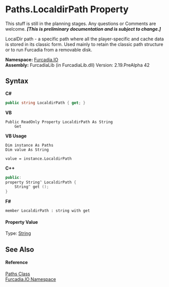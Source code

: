 # Paths.LocaldirPath Property 
This stuff is still in the planning stages. Any questions or Comments are welcome. _**\[This is preliminary documentation and is subject to change.\]**_

LocalDir path - a specific path where all the player-specific and cache data is stored in its classic form. Used mainly to retain the classic path structure or to run Furcadia from a removable disk.

**Namespace:**&nbsp;<a href="N_Furcadia_IO">Furcadia.IO</a><br />**Assembly:**&nbsp;FurcadiaLib (in FurcadiaLib.dll) Version: 2.19.PreAlpha 42

## Syntax

**C#**<br />
``` C#
public string LocaldirPath { get; }
```

**VB**<br />
``` VB
Public ReadOnly Property LocaldirPath As String
	Get
```

**VB Usage**<br />
``` VB Usage
Dim instance As Paths
Dim value As String

value = instance.LocaldirPath

```

**C++**<br />
``` C++
public:
property String^ LocaldirPath {
	String^ get ();
}
```

**F#**<br />
``` F#
member LocaldirPath : string with get

```


#### Property Value
Type: <a href="http://msdn2.microsoft.com/en-us/library/s1wwdcbf" target="_blank">String</a>

## See Also


#### Reference
<a href="T_Furcadia_IO_Paths">Paths Class</a><br /><a href="N_Furcadia_IO">Furcadia.IO Namespace</a><br />
